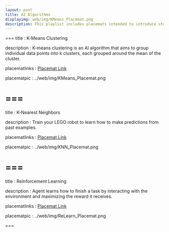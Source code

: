 ```yaml
---
layout: post
title: AI Algorithms
displayimg: web/img/KMeans_Placemat.png
description: This playlist includes placemats intended to introduce students to a selection of common algorithms used in artificial intelligence.
---
```


===
title
: K-Means Clustering

description
: K-means clustering is an AI algorithm that aims to group individual data points into k clusters, each grouped around the mean of the cluster.

placematlinks
: [Placemat Link](https://docs.google.com/presentation/d/14wBvEXVu3gES2aKl9cddx-qOhWEl0pNlJy0zqQUgevM/edit#slide=id.g8ee2d8303f_0_265)

placematpic
: ../web/img/KMeans_Placemat.png

===
===
title
: K-Nearest Neighbors

description
: Train your LEGO robot to learn how to make predictions from past examples.

placematlinks
: [Placemat Link](https://docs.google.com/presentation/d/1KPjfMnXyoOC6SOAzmaQhuVit9-dzw4XLa5ucsBbCgHk/edit#slide=id.g8ef727201d_1_0)

placematpic
: ../web/img/KNN_Placemat.png

===
===
title
: Reinforcement Learning

description
: Agent learns how to finish a task by interacting with the environment and maximizing the reward it receives.

placematlinks
: [Placemat Link](https://docs.google.com/presentation/d/1t8s9k7pS1ICaTPdSl4MJBSRODLtMLpPDtrTQfHFOh7A/edit#slide=id.g8f7dc201b3_0_0)

placematpic
: ../web/img/ReLearn_Placemat.png

===
